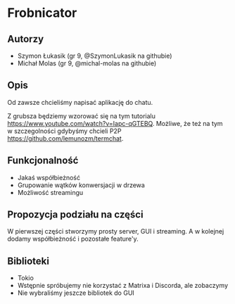 # Frobnicator

## Autorzy
- Szymon Łukasik (gr 9, @SzymonLukasik na githubie)
- Michał Molas (gr 9, @michal-molas na githubie)

## Opis
Od zawsze chcieliśmy napisać aplikację do chatu.


Z grubsza będziemy wzorować się na tym tutorialu https://www.youtube.com/watch?v=Iapc-qGTEBQ.
Możliwe, że też na tym w szczegolności gdybyśmy chcieli P2P https://github.com/lemunozm/termchat.

## Funkcjonalność
- Jakaś współbieżność
- Grupowanie wątków konwersjacji w drzewa
- Możliwość streamingu

## Propozycja podziału na części
W pierwszej części stworzymy prosty server, GUI i streaming. A w kolejnej dodamy współbieżność i pozostałe feature'y.


## Biblioteki
- Tokio
- Wstępnie spróbujemy nie korzystać z Matrixa i Discorda, ale zobaczymy
- Nie wybraliśmy jeszcze bibliotek do GUI
